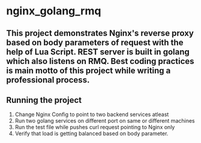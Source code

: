 # nginx_golang_rmq
This project demonstrates **Nginx's** reverse proxy based on body parameters of request with the help of Lua Script. REST server is built in golang which also listens on RMQ. Best coding practices is main motto of this project while writing a professional process.
---
## Running the project
1. Change Nginx Config to point to two backend services atleast
2. Run two golang services on different port on same or different machines
3. Run the test file while pushes curl request pointing to Nginx only
4. Verify that load is getting balanced based on body parameter.